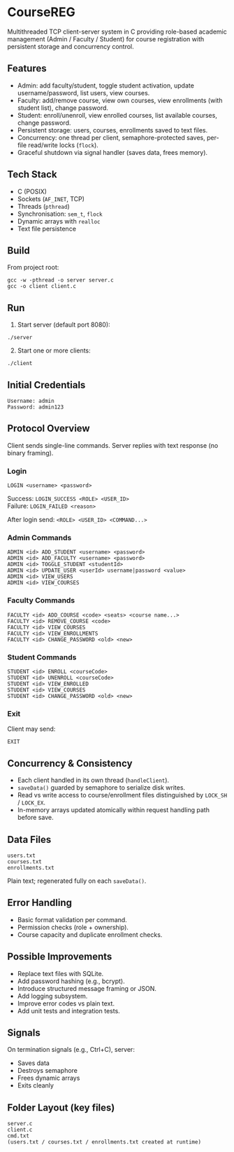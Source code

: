 # CourseREG

Multithreaded TCP client-server system in C providing role-based academic management (Admin / Faculty / Student) for course registration with persistent storage and concurrency control.

## Features
- Admin: add faculty/student, toggle student activation, update username/password, list users, view courses.
- Faculty: add/remove course, view own courses, view enrollments (with student list), change password.
- Student: enroll/unenroll, view enrolled courses, list available courses, change password.
- Persistent storage: users, courses, enrollments saved to text files.
- Concurrency: one thread per client, semaphore-protected saves, per-file read/write locks (`flock`).
- Graceful shutdown via signal handler (saves data, frees memory).

## Tech Stack
- C (POSIX)
- Sockets (`AF_INET`, TCP)
- Threads (`pthread`)
- Synchronisation: `sem_t`, `flock`
- Dynamic arrays with `realloc`
- Text file persistence

## Build
From project root:
```
gcc -w -pthread -o server server.c
gcc -o client client.c
```

## Run
1. Start server (default port 8080):
```
./server
```
2. Start one or more clients:
```
./client
```

## Initial Credentials
```
Username: admin
Password: admin123
```

## Protocol Overview
Client sends single-line commands. Server replies with text response (no binary framing).

### Login
```
LOGIN <username> <password>
```
Success: `LOGIN_SUCCESS <ROLE> <USER_ID>`  
Failure: `LOGIN_FAILED <reason>`

After login send: `<ROLE> <USER_ID> <COMMAND...>`

### Admin Commands
```
ADMIN <id> ADD_STUDENT <username> <password>
ADMIN <id> ADD_FACULTY <username> <password>
ADMIN <id> TOGGLE_STUDENT <studentId>
ADMIN <id> UPDATE_USER <userId> username|password <value>
ADMIN <id> VIEW_USERS
ADMIN <id> VIEW_COURSES
```

### Faculty Commands
```
FACULTY <id> ADD_COURSE <code> <seats> <course name...>
FACULTY <id> REMOVE_COURSE <code>
FACULTY <id> VIEW_COURSES
FACULTY <id> VIEW_ENROLLMENTS
FACULTY <id> CHANGE_PASSWORD <old> <new>
```

### Student Commands
```
STUDENT <id> ENROLL <courseCode>
STUDENT <id> UNENROLL <courseCode>
STUDENT <id> VIEW_ENROLLED
STUDENT <id> VIEW_COURSES
STUDENT <id> CHANGE_PASSWORD <old> <new>
```

### Exit
Client may send:
```
EXIT
```

## Concurrency & Consistency
- Each client handled in its own thread (`handleClient`).
- `saveData()` guarded by semaphore to serialize disk writes.
- Read vs write access to course/enrollment files distinguished by `LOCK_SH` / `LOCK_EX`.
- In-memory arrays updated atomically within request handling path before save.

## Data Files
```
users.txt
courses.txt
enrollments.txt
```
Plain text; regenerated fully on each `saveData()`.

## Error Handling
- Basic format validation per command.
- Permission checks (role + ownership).
- Course capacity and duplicate enrollment checks.


## Possible Improvements
- Replace text files with SQLite.
- Add password hashing (e.g., bcrypt).
- Introduce structured message framing or JSON.
- Add logging subsystem.
- Improve error codes vs plain text.
- Add unit tests and integration tests.

## Signals
On termination signals (e.g., Ctrl+C), server:
- Saves data
- Destroys semaphore
- Frees dynamic arrays
- Exits cleanly

## Folder Layout (key files)
```
server.c
client.c
cmd.txt
(users.txt / courses.txt / enrollments.txt created at runtime)
```


